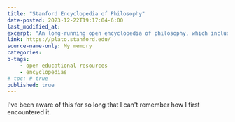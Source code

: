 ```yaml
---
title: "Stanford Encyclopedia of Philosophy"
date-posted: 2023-12-22T19:17:04-6:00
last_modified_at:   
excerpt: "An long-running open encyclopedia of philosophy, which includes 'critical theory'-style terms!"  
link: https://plato.stanford.edu/
source-name-only: My memory
categories:   
b-tags:
    - open educational resources  
    - encyclopedias  
# toc: # true
published: true
---
```


I've been aware of this for so long that I can't remember how I first encountered it.